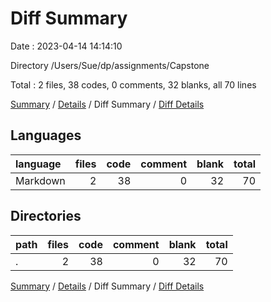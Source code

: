 # Diff Summary

Date : 2023-04-14 14:14:10

Directory /Users/Sue/dp/assignments/Capstone

Total : 2 files,  38 codes, 0 comments, 32 blanks, all 70 lines

[Summary](results.md) / [Details](details.md) / Diff Summary / [Diff Details](diff-details.md)

## Languages
| language | files | code | comment | blank | total |
| :--- | ---: | ---: | ---: | ---: | ---: |
| Markdown | 2 | 38 | 0 | 32 | 70 |

## Directories
| path | files | code | comment | blank | total |
| :--- | ---: | ---: | ---: | ---: | ---: |
| . | 2 | 38 | 0 | 32 | 70 |

[Summary](results.md) / [Details](details.md) / Diff Summary / [Diff Details](diff-details.md)